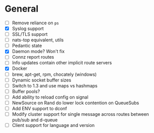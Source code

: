 
# General

- [ ] Remove reliance on `ps`
- [X] Syslog support
- [ ] SSL/TLS support
- [ ] nats-top equivalent, utils
- [ ] Pedantic state
- [X] Daemon mode? Won't fix
- [ ] Connz report routes
- [ ] Info updates contain other implicit route servers
- [X] Docker
- [ ] brew, apt-get, rpm, chocately (windows)
- [ ] Dynamic socket buffer sizes
- [ ] Switch to 1.3 and use maps vs hashmaps
- [ ] Buffer pools?
- [ ] Add ability to reload config on signal
- [ ] NewSource on Rand do lower lock contention on QueueSubs
- [ ] Add ENV support to dconf
- [ ] Modify cluster support for single message across routes between pub/sub and d-queue
- [ ] Client support for language and version
